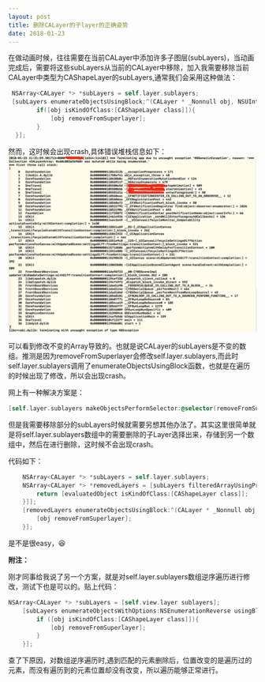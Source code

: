 ```yaml
---
layout: post
title: 删除CALayer的子layer的正确姿势
date: 2018-01-23 
---
```

在做动画时候，往往需要在当前CALayer中添加许多子图层(subLayers)，当动画完成后，需要将这些subLayers从当前的CALayer中移除，加入我需要移除当前CALayer中类型为CAShapeLayer的subLayers,通常我们会采用这种做法：

```Objective-C
 NSArray<CALayer *> *subLayers = self.layer.sublayers;
 [subLayers enumerateObjectsUsingBlock:^(CALayer * _Nonnull obj, NSUInteger idx, BOOL * _Nonnull stop) {
        if([obj isKindOfClass:[CAShapeLayer class]]){
            [obj removeFromSuperlayer];
        }
  }];
```

然而，这时候会出现crash,具体错误堆栈信息如下：
![](/images/posts/2018-01-23/crash_info.png)


可以看到修改不变的Array导致的。也就是说CALayer的subLayers是不变的数组。推测是因为removeFromSuperlayer会修改self.layer.sublayers,而此时self.layer.sublayers调用了enumerateObjectsUsingBlock函数，也就是在遍历的时候出现了修改，所以会出现crash。

网上有一种解决方案是：

```Objective-C
[self.layer.sublayers makeObjectsPerformSelector:@selector(removeFromSuperlayer)];
```
但是我需要移除部分的subLayers时候就需要另想其他办法了。其实这里很简单就是将self.layer.sublayers数组中的需要删除的子Layer选择出来，存储到另一个数组中，然后在进行删除，这时候不会出现crash。

代码如下：

```Objective-C
    NSArray<CALayer *> *subLayers = self.layer.sublayers;
    NSArray<CALayer *> *removedLayers = [subLayers filteredArrayUsingPredicate:[NSPredicate predicateWithBlock:^BOOL(id  _Nullable evaluatedObject, NSDictionary<NSString *,id> * _Nullable bindings) {
        return [evaluatedObject isKindOfClass:[CAShapeLayer class]];
    }]];
    [removedLayers enumerateObjectsUsingBlock:^(CALayer * _Nonnull obj, NSUInteger idx, BOOL * _Nonnull stop) {
        [obj removeFromSuperlayer];
    }];

```

是不是很easy，😆

**附注：**

刚才同事给我说了另一个方案，就是对self.layer.sublayers数组逆序遍历进行修改，测试下也是可以的。贴上代码：

```Objective-C
NSArray<CALayer *> *subLayers = [self.view.layer sublayers];
    [subLayers enumerateObjectsWithOptions:NSEnumerationReverse usingBlock:^(CALayer * _Nonnull obj, NSUInteger idx, BOOL * _Nonnull stop) {
        if ([obj isKindOfClass:[CAShapeLayer class]]){
            [obj removeFromSuperlayer];
        }
    }];
```
查了下原因，对数组逆序遍历时,遇到匹配的元素删除后，位置改变的是遍历过的元素，而没有遍历到的元素位置却没有改变，所以遍历能够正常进行。
